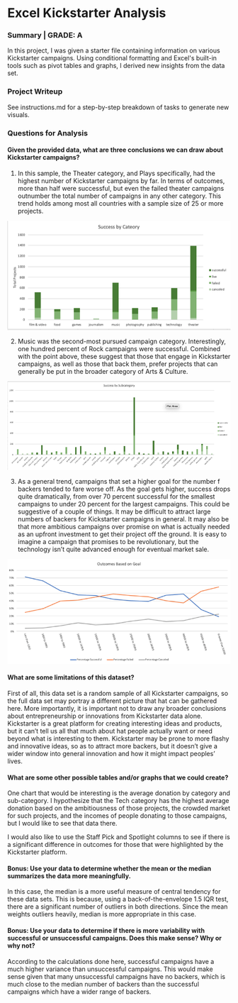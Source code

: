 # Excel Kickstarter Analysis

### Summary | GRADE: A
In this project, I was given a starter file containing information on various Kickstarter campaigns. Using conditional formatting and Excel's built-in tools such as pivot tables and graphs, I derived new insights from the data set.

### Project Writeup
See instructions.md for a step-by-step breakdown of tasks to generate new visuals.

### Questions for Analysis
#### Given the provided data, what are three conclusions we can draw about Kickstarter campaigns?

1.	In this sample, the Theater category, and Plays specifically, had the highest number of Kickstarter campaigns by far. In terms of outcomes, more than half were successful, but even the failed theater campaigns outnumber the total number of campaigns in any other category. This trend holds among most all countries with a sample size of 25 or more projects. 

![Category](images/Category.png)

2.	Music was the second-most pursued campaign category. Interestingly, one hundred percent of Rock campaigns were successful. Combined with the point above, these suggest that those that engage in Kickstarter campaigns, as well as those that back them, prefer projects that can generally be put in the broader category of Arts & Culture.

![Subcategory](images/Subcategory.png)

3.	As a general trend, campaigns that set a higher goal for the number f backers tended to fare worse off. As the goal gets higher, success drops quite dramatically, from over 70 percent successful for the smallest campaigns to under 20 percent for the largest campaigns. This could be suggestive of a couple of things. It may be difficult to attract large numbers of backers for Kickstarter campaigns in general. It may also be that more ambitious campaigns over promise on what is actually needed as an upfront investment to get their project off the ground. It is easy to imagine a campaign that promises to be revolutionary, but the technology isn’t quite advanced enough for eventual market sale.

![Goals](images/Goals.png)

#### What are some limitations of this dataset?

First of all, this data set is a random sample of all Kickstarter campaigns, so the full data set may portray a different picture that hat can be gathered here. More importantly, it is important not to draw any broader conclusions about entrepreneurship or innovations from Kickstarter data alone. Kickstarter is a great platform for creating interesting ideas and products, but it can’t tell us all that much about hat people actually want or need beyond what is interesting to them. Kickstarter may be prone to more flashy and innovative ideas, so as to attract more backers, but it doesn’t give a wider window into general innovation and how it might impact peoples’ lives.

#### What are some other possible tables and/or graphs that we could create?

One chart that would be interesting is the average donation by category and sub-category. I hypothesize that the Tech category has the highest average donation based on the ambitiousness of those projects, the crowded market for such projects, and the incomes of people donating to those campaigns, but I would like to see that data there. 

I would also like to use the Staff Pick and Spotlight columns to see if there is a significant difference in outcomes for those that were highlighted by the Kickstarter platform.

#### Bonus: Use your data to determine whether the mean or the median summarizes the data more meaningfully.

In this case, the median is a more useful measure of central tendency for these data sets. This is because, using a back-of-the-envelope 1.5 IQR test, there are a significant number of outliers in both directions. Since the mean weights outliers heavily, median is more appropriate in this case. 

#### Bonus: Use your data to determine if there is more variability with successful or unsuccessful campaigns. Does this make sense? Why or why not?

According to the calculations done here, successful campaigns have a much higher variance than unsuccessful campaigns. This would make sense given that many unsuccessful campaigns have no backers, which is much close to the median number of backers than the successful campaigns which have a wider range of backers. 


